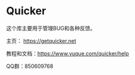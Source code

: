 # Quicker

这个库主要用于管理BUG和各种反馈。

主页： https://getquicker.net

教程和文档：https://www.yuque.com/quicker/help

QQ群：850609768



